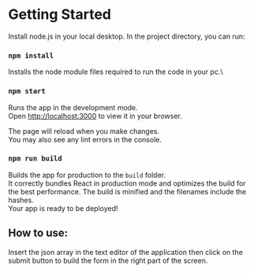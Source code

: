 # Getting Started
Install node.js in your local desktop.
In the project directory, you can run:

### `npm install`

Installs the node module files required to run the code in your pc.\

### `npm start`

Runs the app in the development mode.\
Open [http://localhost:3000](http://localhost:3000) to view it in your browser.

The page will reload when you make changes.\
You may also see any lint errors in the console.


### `npm run build`

Builds the app for production to the `build` folder.\
It correctly bundles React in production mode and optimizes the build for the best performance.
The build is minified and the filenames include the hashes.\
Your app is ready to be deployed!

## How to use:
 Insert the json array in the text editor of the application then click on the submit button to build the form in the right part of the screen.

